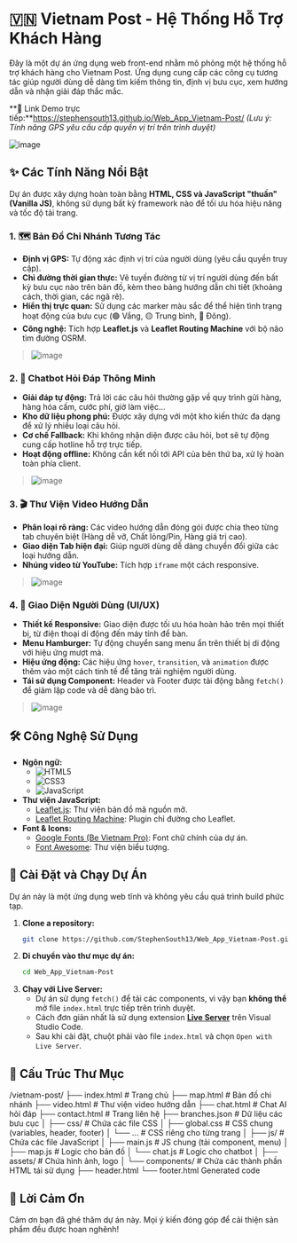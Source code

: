 # 🇻🇳 Vietnam Post - Hệ Thống Hỗ Trợ Khách Hàng

Đây là một dự án ứng dụng web front-end nhằm mô phỏng một hệ thống hỗ trợ khách hàng cho Vietnam Post. Ứng dụng cung cấp các công cụ tương tác giúp người dùng dễ dàng tìm kiếm thông tin, định vị bưu cục, xem hướng dẫn và nhận giải đáp thắc mắc.

**🔗 Link Demo trực tiếp:**https://stephensouth13.github.io/Web_App_Vietnam-Post/  _(Lưu ý: Tính năng GPS yêu cầu cấp quyền vị trí trên trình duyệt)_

![image](https://github.com/user-attachments/assets/df7c4512-a253-4be6-9249-94a7a1422578)


## ✨ Các Tính Năng Nổi Bật

Dự án được xây dựng hoàn toàn bằng **HTML, CSS và JavaScript "thuần" (Vanilla JS)**, không sử dụng bất kỳ framework nào để tối ưu hóa hiệu năng và tốc độ tải trang.

### 1. 🗺️ Bản Đồ Chi Nhánh Tương Tác
- **Định vị GPS:** Tự động xác định vị trí của người dùng (yêu cầu quyền truy cập).
- **Chỉ đường thời gian thực:** Vẽ tuyến đường từ vị trí người dùng đến bất kỳ bưu cục nào trên bản đồ, kèm theo bảng hướng dẫn chi tiết (khoảng cách, thời gian, các ngã rẽ).
- **Hiển thị trực quan:** Sử dụng các marker màu sắc để thể hiện tình trạng hoạt động của bưu cục (🟢 Vắng, 🟡 Trung bình, 🔴 Đông).
- **Công nghệ:** Tích hợp **Leaflet.js** và **Leaflet Routing Machine** với bộ não tìm đường OSRM.
>![image](https://github.com/user-attachments/assets/ec7db737-c137-42d4-a329-b05439519184)



### 2. 💬 Chatbot Hỏi Đáp Thông Minh
- **Giải đáp tự động:** Trả lời các câu hỏi thường gặp về quy trình gửi hàng, hàng hóa cấm, cước phí, giờ làm việc...
- **Kho dữ liệu phong phú:** Được xây dựng với một kho kiến thức đa dạng để xử lý nhiều loại câu hỏi.
- **Cơ chế Fallback:** Khi không nhận diện được câu hỏi, bot sẽ tự động cung cấp hotline hỗ trợ trực tiếp.
- **Hoạt động offline:** Không cần kết nối tới API của bên thứ ba, xử lý hoàn toàn phía client.
>![image](https://github.com/user-attachments/assets/c6757049-6f28-48a8-958c-7c281cf9c825)



### 3. 🎬 Thư Viện Video Hướng Dẫn
- **Phân loại rõ ràng:** Các video hướng dẫn đóng gói được chia theo từng tab chuyên biệt (Hàng dễ vỡ, Chất lỏng/Pin, Hàng giá trị cao).
- **Giao diện Tab hiện đại:** Giúp người dùng dễ dàng chuyển đổi giữa các loại hướng dẫn.
- **Nhúng video từ YouTube:** Tích hợp `iframe` một cách responsive.
>![image](https://github.com/user-attachments/assets/5c76700a-85ed-401e-90f8-38e64c37cb64)



### 4. 🎨 Giao Diện Người Dùng (UI/UX)
- **Thiết kế Responsive:** Giao diện được tối ưu hóa hoàn hảo trên mọi thiết bị, từ điện thoại di động đến máy tính để bàn.
- **Menu Hamburger:** Tự động chuyển sang menu ẩn trên thiết bị di động với hiệu ứng mượt mà.
- **Hiệu ứng động:** Các hiệu ứng `hover`, `transition`, và `animation` được thêm vào một cách tinh tế để tăng trải nghiệm người dùng.
- **Tái sử dụng Component:** Header và Footer được tải động bằng `fetch()` để giảm lặp code và dễ dàng bảo trì.
>![image](https://github.com/user-attachments/assets/0385464b-f66d-4586-ac6f-04bd2d66a0b1)

## 🛠️ Công Nghệ Sử Dụng

-   **Ngôn ngữ:**
    -   ![HTML5](https://img.shields.io/badge/html5-%23E34F26.svg?style=for-the-badge&logo=html5&logoColor=white)
    -   ![CSS3](https://img.shields.io/badge/css3-%231572B6.svg?style=for-the-badge&logo=css3&logoColor=white)
    -   ![JavaScript](https://img.shields.io/badge/javascript-%23323330.svg?style=for-the-badge&logo=javascript&logoColor=%23F7DF1E)
-   **Thư viện JavaScript:**
    -   [Leaflet.js](https://leafletjs.com/): Thư viện bản đồ mã nguồn mở.
    -   [Leaflet Routing Machine](https://www.liedman.net/leaflet-routing-machine/): Plugin chỉ đường cho Leaflet.
-   **Font & Icons:**
    -   [Google Fonts (Be Vietnam Pro)](https://fonts.google.com/specimen/Be+Vietnam+Pro): Font chữ chính của dự án.
    -   [Font Awesome](https://fontawesome.com/): Thư viện biểu tượng.

## 🚀 Cài Đặt và Chạy Dự Án

Dự án này là một ứng dụng web tĩnh và không yêu cầu quá trình build phức tạp.

1.  **Clone a repository:**
    ```bash
    git clone https://github.com/StephenSouth13/Web_App_Vietnam-Post.git
    ```
2.  **Di chuyển vào thư mục dự án:**
    ```bash
    cd Web_App_Vietnam-Post
    ```
3.  **Chạy với Live Server:**
    -   Dự án sử dụng `fetch()` để tải các components, vì vậy bạn **không thể** mở file `index.html` trực tiếp trên trình duyệt.
    -   Cách đơn giản nhất là sử dụng extension **[Live Server](https://marketplace.visualstudio.com/items?itemName=ritwickdey.LiveServer)** trên Visual Studio Code.
    -   Sau khi cài đặt, chuột phải vào file `index.html` và chọn `Open with Live Server`.

## 📁 Cấu Trúc Thư Mục
/vietnam-post/
├── index.html # Trang chủ
├── map.html # Bản đồ chi nhánh
├── video.html # Thư viện video hướng dẫn
├── chat.html # Chat AI hỏi đáp
├── contact.html # Trang liên hệ
├── branches.json # Dữ liệu các bưu cục
│
├── css/ # Chứa các file CSS
│ ├── global.css # CSS chung (variables, header, footer)
│ └── ... # CSS riêng cho từng trang
│
├── js/ # Chứa các file JavaScript
│ ├── main.js # JS chung (tải component, menu)
│ ├── map.js # Logic cho bản đồ
│ └── chat.js # Logic cho chatbot
│
├── assets/ # Chứa hình ảnh, logo
│
└── components/ # Chứa các thành phần HTML tái sử dụng
├── header.html
└── footer.html
Generated code
## 🌟 Lời Cảm Ơn

Cảm ơn bạn đã ghé thăm dự án này. Mọi ý kiến đóng góp để cải thiện sản phẩm đều được hoan nghênh!
